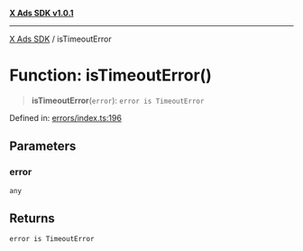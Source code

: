 [**X Ads SDK v1.0.1**](../README.md)

***

[X Ads SDK](../globals.md) / isTimeoutError

# Function: isTimeoutError()

> **isTimeoutError**(`error`): `error is TimeoutError`

Defined in: [errors/index.ts:196](https://github.com/kage1020/x-ads-sdk/blob/main/src/errors/index.ts#L196)

## Parameters

### error

`any`

## Returns

`error is TimeoutError`
